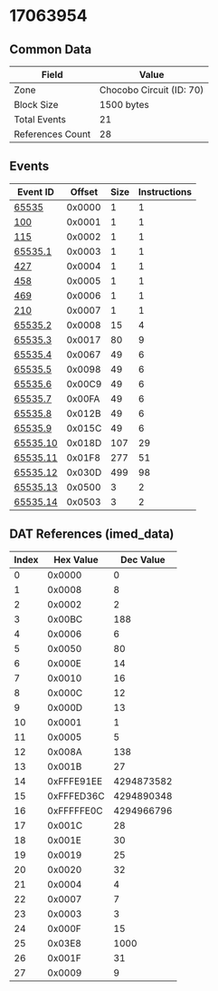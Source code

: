 # 17063954

## Common Data

| Field            | Value                    |
|------------------|--------------------------|
| Zone             | Chocobo Circuit (ID: 70) |
| Block Size       | 1500 bytes               |
| Total Events     | 21                       |
| References Count | 28                       |

## Events

| Event ID                  | Offset   |   Size |   Instructions |
|---------------------------|----------|--------|----------------|
| [65535](./65535.md)       | 0x0000   |      1 |              1 |
| [100](./100.md)           | 0x0001   |      1 |              1 |
| [115](./115.md)           | 0x0002   |      1 |              1 |
| [65535.1](./65535.1.md)   | 0x0003   |      1 |              1 |
| [427](./427.md)           | 0x0004   |      1 |              1 |
| [458](./458.md)           | 0x0005   |      1 |              1 |
| [469](./469.md)           | 0x0006   |      1 |              1 |
| [210](./210.md)           | 0x0007   |      1 |              1 |
| [65535.2](./65535.2.md)   | 0x0008   |     15 |              4 |
| [65535.3](./65535.3.md)   | 0x0017   |     80 |              9 |
| [65535.4](./65535.4.md)   | 0x0067   |     49 |              6 |
| [65535.5](./65535.5.md)   | 0x0098   |     49 |              6 |
| [65535.6](./65535.6.md)   | 0x00C9   |     49 |              6 |
| [65535.7](./65535.7.md)   | 0x00FA   |     49 |              6 |
| [65535.8](./65535.8.md)   | 0x012B   |     49 |              6 |
| [65535.9](./65535.9.md)   | 0x015C   |     49 |              6 |
| [65535.10](./65535.10.md) | 0x018D   |    107 |             29 |
| [65535.11](./65535.11.md) | 0x01F8   |    277 |             51 |
| [65535.12](./65535.12.md) | 0x030D   |    499 |             98 |
| [65535.13](./65535.13.md) | 0x0500   |      3 |              2 |
| [65535.14](./65535.14.md) | 0x0503   |      3 |              2 |

## DAT References (imed_data)

|   Index | Hex Value   |   Dec Value |
|---------|-------------|-------------|
|       0 | 0x0000      |           0 |
|       1 | 0x0008      |           8 |
|       2 | 0x0002      |           2 |
|       3 | 0x00BC      |         188 |
|       4 | 0x0006      |           6 |
|       5 | 0x0050      |          80 |
|       6 | 0x000E      |          14 |
|       7 | 0x0010      |          16 |
|       8 | 0x000C      |          12 |
|       9 | 0x000D      |          13 |
|      10 | 0x0001      |           1 |
|      11 | 0x0005      |           5 |
|      12 | 0x008A      |         138 |
|      13 | 0x001B      |          27 |
|      14 | 0xFFFE91EE  |  4294873582 |
|      15 | 0xFFFED36C  |  4294890348 |
|      16 | 0xFFFFFE0C  |  4294966796 |
|      17 | 0x001C      |          28 |
|      18 | 0x001E      |          30 |
|      19 | 0x0019      |          25 |
|      20 | 0x0020      |          32 |
|      21 | 0x0004      |           4 |
|      22 | 0x0007      |           7 |
|      23 | 0x0003      |           3 |
|      24 | 0x000F      |          15 |
|      25 | 0x03E8      |        1000 |
|      26 | 0x001F      |          31 |
|      27 | 0x0009      |           9 |
